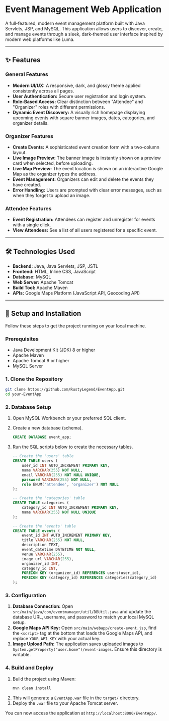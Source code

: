 # Event Management Web Application

A full-featured, modern event management platform built with Java Servlets, JSP, and MySQL. This application allows users to discover, create, and manage events through a sleek, dark-themed user interface inspired by modern web platforms like Luma.

---

## ✨ Features

### General Features
* **Modern UI/UX:** A responsive, dark, and glossy theme applied consistently across all pages.
* **User Authentication:** Secure user registration and login system.
* **Role-Based Access:** Clear distinction between "Attendee" and "Organizer" roles with different permissions.
* **Dynamic Event Discovery:** A visually rich homepage displaying upcoming events with square banner images, dates, categories, and organizer details.

### Organizer Features
* **Create Events:** A sophisticated event creation form with a two-column layout.
* **Live Image Preview:** The banner image is instantly shown on a preview card when selected, before uploading.
* **Live Map Preview:** The event location is shown on an interactive Google Map as the organizer types the address.
* **Event Management:** Organizers can edit and delete the events they have created.
* **Error Handling:** Users are prompted with clear error messages, such as when they forget to upload an image.

### Attendee Features
* **Event Registration:** Attendees can register and unregister for events with a single click.
* **View Attendees:** See a list of all users registered for a specific event.

---

## 🛠️ Technologies Used

* **Backend:** Java, Java Servlets, JSP, JSTL
* **Frontend:** HTML, Inline CSS, JavaScript
* **Database:** MySQL
* **Web Server:** Apache Tomcat
* **Build Tool:** Apache Maven
* **APIs:** Google Maps Platform (JavaScript API, Geocoding API)

---

## 🚀 Setup and Installation

Follow these steps to get the project running on your local machine.

### Prerequisites
* Java Development Kit (JDK) 8 or higher
* Apache Maven
* Apache Tomcat 9 or higher
* MySQL Server

### 1. Clone the Repository
```bash
git clone https://github.com/RustyLegend/EventApp.git
cd your-EventApp
```

### 2. Database Setup
1.  Open MySQL Workbench or your preferred SQL client.
2.  Create a new database (schema).
    ```sql
    CREATE DATABASE event_app;
    ```
3.  Run the SQL scripts below to create the necessary tables.

    ```sql
    -- Create the 'users' table
    CREATE TABLE users (
        user_id INT AUTO_INCREMENT PRIMARY KEY,
        name VARCHAR(255) NOT NULL,
        email VARCHAR(255) NOT NULL UNIQUE,
        password VARCHAR(255) NOT NULL,
        role ENUM('attendee', 'organizer') NOT NULL
    );

    -- Create the 'categories' table
    CREATE TABLE categories (
        category_id INT AUTO_INCREMENT PRIMARY KEY,
        name VARCHAR(255) NOT NULL UNIQUE
    );

    -- Create the 'events' table
    CREATE TABLE events (
        event_id INT AUTO_INCREMENT PRIMARY KEY,
        title VARCHAR(255) NOT NULL,
        description TEXT,
        event_datetime DATETIME NOT NULL,
        venue VARCHAR(255),
        image_url VARCHAR(255),
        organizer_id INT,
        category_id INT,
        FOREIGN KEY (organizer_id) REFERENCES users(user_id),
        FOREIGN KEY (category_id) REFERENCES categories(category_id)
    );
    ```

### 3. Configuration
1.  **Database Connection:** Open `src/main/java/com/eventmanager/util/DBUtil.java` and update the database URL, username, and password to match your local MySQL setup.
2.  **Google Maps API Key:** Open `src/main/webapp/create-event.jsp`, find the `<script>` tag at the bottom that loads the Google Maps API, and replace `YOUR_API_KEY` with your actual key.
3.  **Image Upload Path:** The application saves uploaded images to `System.getProperty("user.home")/event-images`. Ensure this directory is writable.

### 4. Build and Deploy
1.  Build the project using Maven:
    ```bash
    mvn clean install
    ```
2.  This will generate a `EventApp.war` file in the `target/` directory.
3.  Deploy the `.war` file to your Apache Tomcat server.

You can now access the application at `http://localhost:8080/EventApp/`.
